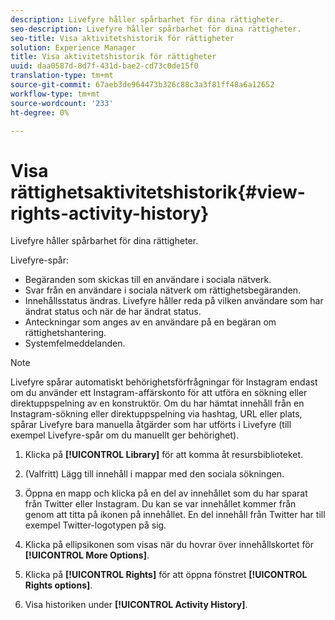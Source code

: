 ```yaml
---
description: Livefyre håller spårbarhet för dina rättigheter.
seo-description: Livefyre håller spårbarhet för dina rättigheter.
seo-title: Visa aktivitetshistorik för rättigheter
solution: Experience Manager
title: Visa aktivitetshistorik för rättigheter
uuid: daa0587d-8d7f-431d-bae2-cd73c0de15f0
translation-type: tm+mt
source-git-commit: 67aeb3de964473b326c88c3a3f81ff48a6a12652
workflow-type: tm+mt
source-wordcount: '233'
ht-degree: 0%

---
```



# Visa rättighetsaktivitetshistorik{#view-rights-activity-history}

Livefyre håller spårbarhet för dina rättigheter.

Livefyre-spår:

* Begäranden som skickas till en användare i sociala nätverk.
* Svar från en användare i sociala nätverk om rättighetsbegäranden.
* Innehållsstatus ändras. Livefyre håller reda på vilken användare som har ändrat status och när de har ändrat status.
* Anteckningar som anges av en användare på en begäran om rättighetshantering.
* Systemfelmeddelanden.

>[!NOTE]
>
>Livefyre spårar automatiskt behörighetsförfrågningar för Instagram endast om du använder ett Instagram-affärskonto för att utföra en sökning eller direktuppspelning av en konstruktör. Om du har hämtat innehåll från en Instagram-sökning eller direktuppspelning via hashtag, URL eller plats, spårar Livefyre bara manuella åtgärder som har utförts i Livefyre (till exempel Livefyre-spår om du manuellt ger behörighet).

1. Klicka på **[!UICONTROL Library]** för att komma åt resursbiblioteket.
1. (Valfritt) Lägg till innehåll i mappar med den sociala sökningen.
1. Öppna en mapp och klicka på en del av innehållet som du har sparat från Twitter eller Instagram. Du kan se var innehållet kommer från genom att titta på ikonen på innehållet. En del innehåll från Twitter har till exempel Twitter-logotypen på sig.
1. Klicka på ellipsikonen som visas när du hovrar över innehållskortet för **[!UICONTROL More Options]**.
1. Klicka på **[!UICONTROL Rights]** för att öppna fönstret **[!UICONTROL Rights options]**.

1. Visa historiken under **[!UICONTROL Activity History]**.

